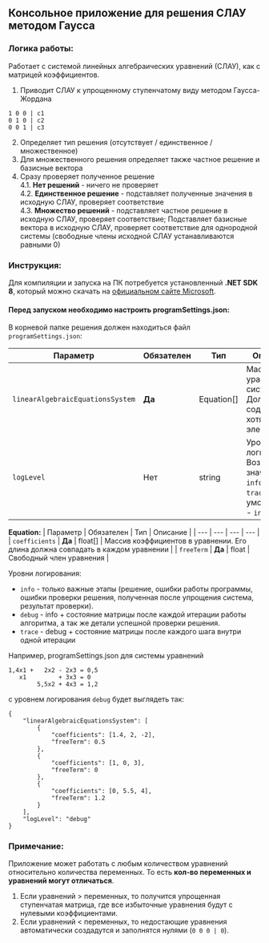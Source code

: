 ## Консольное приложение для решения СЛАУ методом Гаусса
### Логика работы:

Работает с системой линейных алгебраических уравнений (СЛАУ), как с матрицей коэффициентов.

1. Приводит СЛАУ к упрощенному ступенчатому виду методом Гаусса-Жордана<br/>
```
1 0 0 | c1
0 1 0 | c2
0 0 1 | c3
```
2. Определяет тип решения (отсутствует / единственное / множественное)
3. Для множественного решения определяет также частное решение и базисные вектора
4. Сразу проверяет полученное решение<br/>
   4.1. **Нет решений** - ничего не проверяет<br/>
   4.2. **Единственное решение** - подставляет полученные значения в исходную СЛАУ, проверяет соответствие<br/>
   4.3. **Множество решений** - подставляет частное решение в исходную СЛАУ, проверяет соответствие; Подставляет базисные вектора в исходную СЛАУ, проверяет соответствие для однородной системы (свободные члены исходной СЛАУ устанавливаются равными 0)

### Инструкция:

Для компиляции и запуска на ПК потребуется установленный **.NET SDK 8**, который можно скачать на [официальном сайте Microsoft](https://dotnet.microsoft.com/en-us/download/dotnet/8.0).

#### Перед запуском необходимо настроить programSettings.json:

В корневой папке решения должен находиться файл `programSettings.json`:

| Параметр | Обязателен | Тип | Описание |
| --- | --- | --- | --- |
| `linearAlgebraicEquationsSystem` | **Да** | Equation[] | Массив уравнений в системе. Должен содержать хотя бы 1 элемент. |
| `logLevel` | Нет | string | Уровень логирования. Возможные значения: `info`, `debug`, `trace`. По умолчанию - `info`. |

**Equation:**
| Параметр | Обязателен | Тип | Описание |
| --- | --- | --- | --- |
| `coefficients` | **Да** | float[] | Массив коэффициентов в уравнении. Его длина должна совпадать в каждом уравнении |
| `freeTerm` | **Да** | float | Свободный член уравнения |

Уровни логирования:
- `info` - только важные этапы (решение, ошибки работы программы, ошибки проверки решения, полученная после упрощения система, результат проверки).
- `debug` - info + состояние матрицы после каждой итерации работы алгоритма, а так же детали успешной проверки решения.
- `trace` - debug + состояние матрицы после каждого шага внутри одной итерации

Например, programSettings.json для системы уравнений
```
1,4x1 +   2x2 - 2x3 = 0,5
   x1         + 3x3 = 0
        5,5x2 + 4x3 = 1,2
```
с уровнем логирования `debug` будет выглядеть так:

```
{
	"linearAlgebraicEquationsSystem": [
		{
			"coefficients": [1.4, 2, -2],
			"freeTerm": 0.5
		},
		{
			"coefficients": [1, 0, 3],
			"freeTerm": 0
		},
		{
			"coefficients": [0, 5.5, 4],
			"freeTerm": 1.2
		}
	],
	"logLevel": "debug"
}
```

### Примечание:
Приложение может работать с любым количеством уравнений относительно количества переменных. То есть **кол-во переменных и уравнений могут отличаться**.
1. Если уравнений > переменных, то получится упрощенная ступенчатая матрица, где все избыточные уравнения будут с нулевыми коэффициентами.
2. Если уравнений < переменных, то недостающие уравнения автоматически создадутся и заполнятся нулями (`0 0 0 | 0`).
